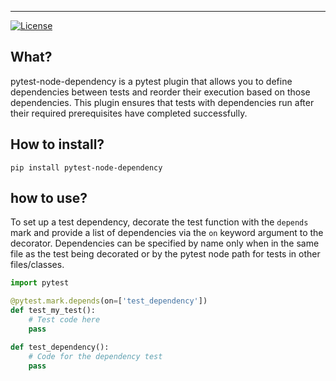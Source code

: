 ------

[![License](https://img.shields.io/badge/License-MIT-blue.svg)](https://opensource.org/license/mit)

What?
------
pytest-node-dependency is a pytest plugin that allows you to define dependencies between tests and reorder their execution based on those dependencies. This plugin ensures that tests with dependencies run after their required prerequisites have completed successfully.

How to install?
----------
```
pip install pytest-node-dependency
```

how to use?
-----------------------------------------------------
To set up a test dependency, decorate the test function with the `depends` mark and provide a list of dependencies via the `on` keyword argument to the decorator. Dependencies can be specified by name only when in the same file as the test being decorated or by the pytest node path for tests in other files/classes.

```python
import pytest

@pytest.mark.depends(on=['test_dependency'])
def test_my_test():
    # Test code here
    pass

def test_dependency():
    # Code for the dependency test
    pass